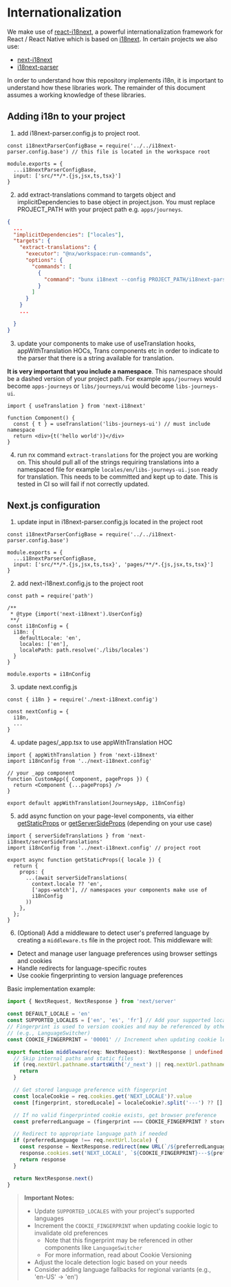 # Internationalization

We make use of [react-i18next](https://react.i18next.com/), a powerful internationalization framework for React / React Native which is based on [i18next](http://i18next.com/). In certain projects we also use:

- [next-i18next](https://github.com/isaachinman/next-i18next)
- [i18next-parser](https://github.com/i18next/i18next-parser)

In order to understand how this repository implements i18n, it is important to understand how these libraries work. The remainder of this document assumes a working knowledge of these libraries.

## Adding i18n to your project

1. add i18next-parser.config.js to project root.

```JS
const i18nextParserConfigBase = require('../../i18next-parser.config.base') // this file is located in the workspace root

module.exports = {
  ...i18nextParserConfigBase,
  input: ['src/**/*.{js,jsx,ts,tsx}']
}
```

2. add extract-translations command to targets object and implicitDependencies to base object in project.json. You must replace PROJECT_PATH with your project path e.g. `apps/journeys`.

```JSON
{
  ...
  "implicitDependencies": ["locales"],
  "targets": {
    "extract-translations": {
      "executor": "@nx/workspace:run-commands",
      "options": {
        "commands": [
          {
            "command": "bunx i18next --config PROJECT_PATH/i18next-parser.config.js"
          }
        ]
      }
    }
    ...

  }
}
```

3. update your components to make use of useTranslation hooks, appWithTranslation HOCs, Trans components etc in order to indicate to the parser that there is a string available for translation.

**It is very important that you include a namespace**. This namespace should be a dashed version of your project path. For example `apps/journeys` would become `apps-journeys` or `libs/journeys/ui` would become `libs-journeys-ui`.

```JSX
import { useTranslation } from 'next-i18next'

function Component() {
  const { t } = useTranslation('libs-journeys-ui') // must include namespace
  return <div>{t('hello world')}</div>
}
```

4. run nx command `extract-translations` for the project you are working on. This should pull all of the strings requiring translations into a namespaced file for example `locales/en/libs-journeys-ui.json` ready for translation. This needs to be committed and kept up to date. This is tested in CI so will fail if not correctly updated.

## Next.js configuration

1. update input in i18next-parser.config.js located in the project root

```JS
const i18nextParserConfigBase = require('../../i18next-parser.config.base')

module.exports = {
  ...i18nextParserConfigBase,
  input: ['src/**/*.{js,jsx,ts,tsx}', 'pages/**/*.{js,jsx,ts,tsx}']
}
```

2. add next-i18next.config.js to the project root

```JS
const path = require('path')

/**
 * @type {import('next-i18next').UserConfig}
 **/
const i18nConfig = {
  i18n: {
    defaultLocale: 'en',
    locales: ['en'],
    localePath: path.resolve('./libs/locales')
  }
}

module.exports = i18nConfig
```

3. update next.config.js

```JS
const { i18n } = require('./next-i18next.config')

const nextConfig = {
  i18n,
  ...
}
```

4. update pages/\_app.tsx to use appWithTranslation HOC

```JS
import { appWithTranslation } from 'next-i18next'
import i18nConfig from '../next-i18next.config'

// your _app component
function CustomApp({ Component, pageProps }) {
  return <Component {...pageProps} />
}

export default appWithTranslation(JourneysApp, i18nConfig)
```

5. add async function on your page-level components, via either [getStaticProps](https://nextjs.org/docs/basic-features/data-fetching#getstaticprops-static-generation) or [getServerSideProps](https://nextjs.org/docs/basic-features/data-fetching#getserversideprops-server-side-rendering) (depending on your use case)

```JS
import { serverSideTranslations } from 'next-i18next/serverSideTranslations'
import i18nConfig from '../next-i18next.config' // project root

export async function getStaticProps({ locale }) {
  return {
    props: {
      ...(await serverSideTranslations(
        context.locale ?? 'en',
        ['apps-watch'], // namespaces your components make use of
        i18nConfig
      ))
    },
  };
}
```

6. (Optional) Add a middleware to detect user's preferred language by creating a `middleware.ts` file in the project root. This middleware will:

- Detect and manage user language preferences using browser settings and cookies
- Handle redirects for language-specific routes
- Use cookie fingerprinting to version language preferences

Basic implementation example:

```typescript
import { NextRequest, NextResponse } from 'next/server'

const DEFAULT_LOCALE = 'en'
const SUPPORTED_LOCALES = ['en', 'es', 'fr'] // Add your supported locales
// Fingerprint is used to version cookies and may be referenced by other components
// (e.g., LanguageSwitcher)
const COOKIE_FINGERPRINT = '00001' // Increment when updating cookie logic

export function middleware(req: NextRequest): NextResponse | undefined {
  // Skip internal paths and static files
  if (req.nextUrl.pathname.startsWith('/_next') || req.nextUrl.pathname.includes('/api/') || /\.(.*)$/.test(req.nextUrl.pathname)) {
    return
  }

  // Get stored language preference with fingerprint
  const localeCookie = req.cookies.get('NEXT_LOCALE')?.value
  const [fingerprint, storedLocale] = localeCookie?.split('---') ?? []

  // If no valid fingerprinted cookie exists, get browser preference
  const preferredLanguage = (fingerprint === COOKIE_FINGERPRINT ? storedLocale : null) ?? req.headers.get('accept-language')?.split(',')[0] ?? DEFAULT_LOCALE

  // Redirect to appropriate language path if needed
  if (preferredLanguage !== req.nextUrl.locale) {
    const response = NextResponse.redirect(new URL(`/${preferredLanguage}${req.nextUrl.pathname}${req.nextUrl.search}`, req.url))
    response.cookies.set('NEXT_LOCALE', `${COOKIE_FINGERPRINT}---${preferredLanguage}`)
    return response
  }

  return NextResponse.next()
}
```

> **Important Notes:**
>
> - Update `SUPPORTED_LOCALES` with your project's supported languages
> - Increment the `COOKIE_FINGERPRINT` when updating cookie logic to invalidate old preferences
>   - Note that this fingerprint may be referenced in other components like `LanguageSwitcher`
>   - For more information, read about Cookie Versioning
> - Adjust the locale detection logic based on your needs
> - Consider adding language fallbacks for regional variants (e.g., 'en-US' → 'en')
